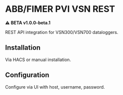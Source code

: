 # ABB/FIMER PVI VSN REST

⚠️ **BETA v1.0.0-beta.1**

REST API integration for VSN300/VSN700 dataloggers.

## Installation

Via HACS or manual installation.

## Configuration

Configure via UI with host, username, password.
